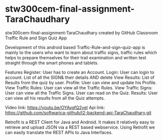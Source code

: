 # stw300cem-final-assignment-TaraChaudhary
stw300cem-final-assignment-TaraChaudhary created by GitHub Classroom
Traffic Rule and Sign Quiz App

Development of this android based Traffic-Rule-and-sign-quiz-app is mainly to the users who want to learn about traffic signs, 
traffic rules which helps to prepare 
themselves for their trail examination and written test straight through the smart phones and tablets. 

Features
Register: User has to create an Account.
Login: User can login to account.
List of all the SIGN& their details AND delete
View Results: List of Results from the quiz by user.
Profile: User can view and update his Profile.
View Traffic Rules: User can view all the Traffic Rules.
View Traffic Signs: User can view all the Traffic Signs.
User can read on the Quiz.
Results: User can view all his results from all the Quiz attempts.

Video link: https://youtu.be/OYAvqfQ2yeI
Api link: https://github.com/softwarica-github/t2-backend-api-TaraChaudhary.git


Retrofit is a REST Client for Java and Android. It makes it relatively easy to retrieve and upload JSON via a REST based webservice. 
Using Retrofit we can easily translate the REST APIs to Java Interfaces. 
